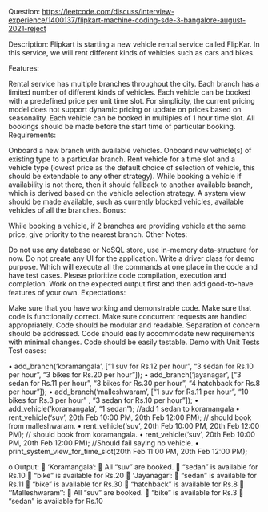 Question:
https://leetcode.com/discuss/interview-experience/1400137/flipkart-machine-coding-sde-3-bangalore-august-2021-reject

Description:
Flipkart is starting a new vehicle rental service called FlipKar. In this service, we will rent different kinds of vehicles such as cars and bikes.


Features:


Rental service has multiple branches throughout the city.
Each branch has a limited number of different kinds of vehicles.
Each vehicle can be booked with a predefined price per unit time slot.
For simplicity, the current pricing model does not support dynamic pricing
or update on prices based on seasonality.
Each vehicle can be booked in multiples of 1 hour time slot.
All bookings should be made before the start time of particular booking.
Requirements:


Onboard a new branch with available vehicles.
Onboard new vehicle(s) of existing type to a particular branch.
Rent vehicle for a time slot and a vehicle type
(lowest price as the default choice of selection of vehicle, this should be extendable to any other strategy).
While booking a vehicle if availability is not there, then it should fallback to another available branch,
which is derived based on the vehicle selection strategy.
A system view should be made available, such as currently blocked vehicles,
available vehicles of all the branches.
Bonus:


While booking a vehicle, if 2 branches are providing vehicle at the same price,
give priority to the nearest branch.
Other Notes:


Do not use any database or NoSQL store, use in-memory data-structure for now.
Do not create any UI for the application.
Write a driver class for demo purpose. Which will execute all the commands at one place in the code and have test cases.
Please prioritize code compilation, execution and completion.
Work on the expected output first and then add good-to-have features of your own.
Expectations:


Make sure that you have working and demonstrable code.
Make sure that code is functionally correct.
Make sure concurrent requests are handled appropriately.
Code should be modular and readable.
Separation of concern should be addressed.
Code should easily accommodate new requirements with minimal changes.
Code should be easily testable. Demo with Unit Tests
Test cases:


•	add_branch(‘koramangala’, [“1 suv for Rs.12 per hour”, “3 sedan for Rs.10 per hour”, “3 bikes for Rs.20 per hour”]);
•	add_branch(‘jayanagar’, [“3 sedan for Rs.11 per hour”, “3 bikes for Rs.30 per hour”, “4 hatchback for Rs.8 per hour”]);
•	add_branch(‘malleshwaram’, [“1 suv for Rs.11 per hour”, “10 bikes for Rs.3 per hour” , “3 sedan for Rs.10 per hour”]);
•	add_vehicle(‘koramangala’,  “1 sedan”); //add 1 sedan to koramangala
•	rent_vehicle(‘suv’, 20th Feb 10:00 PM, 20th Feb 12:00 PM); // should book from malleshwaram.
•	rent_vehicle(‘suv’, 20th Feb 10:00 PM, 20th Feb 12:00 PM); // should book from koramangala.
•	rent_vehicle(‘suv’, 20th Feb 10:00 PM, 20th Feb 12:00 PM); //Should fail saying no vehicle.
•	print_system_view_for_time_slot(20th Feb 11:00 PM, 20th Feb 12:00 PM);

o	Output:
	‘Koramangala’:
	All “suv” are booked.
	“sedan” is available for Rs.10
	“bike” is available for Rs.20
	‘Jayanagar’:
	“sedan” is available for Rs.11
	“bike” is available for Rs.30
	“hatchback” is available for Rs.8
	‘‘Malleshwaram’’:
	All “suv” are booked.
	“bike” is available for Rs.3
	“sedan” is available for Rs.10